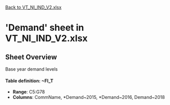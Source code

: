 [Back to VT_NI_IND_V2.xlsx](README.md)

# 'Demand' sheet in VT_NI_IND_V2.xlsx

## Sheet Overview

Base year demand levels

#### Table definition: ~FI_T
- **Range**: C5:G78
- **Columns**: CommName, *Demand~2015, *Demand~2016, Demand~2018

